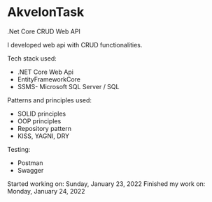 # AkvelonTask
.Net Core CRUD Web API

I developed web api with CRUD functionalities.

Tech stack used: 
- .NET Core Web Api
- EntityFrameworkCore
- SSMS- Microsoft SQL Server / SQL

Patterns and principles used: 
- SOLID principles
- OOP principles
- Repository pattern
- KISS, YAGNI, DRY

Testing: 
- Postman
- Swagger

Started working on: Sunday, January 23, 2022
Finished my work on: Monday, January 24, 2022
